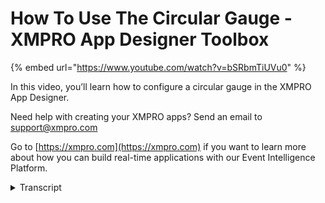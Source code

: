 # How To Use The Circular Gauge - XMPRO App Designer Toolbox
{% embed url="https://www.youtube.com/watch?v=bSRbmTiUVu0" %}

In this video, you’ll learn how to configure a circular gauge in the XMPRO App Designer.

Need help with creating your XMPRO apps? Send an email to support@xmpro.com

Go to [https://xmpro.com](https://xmpro.com) if you want to learn more about how you can build real-time applications with our Event Intelligence Platform.
<details>
<summary>Transcript</summary>welcome to another training video from

ex and pro today we will be looking at

circular Gage and how to use it in app

designer so let's jump into it over here

you can see I have already created a

page in my app and to use the circular

gage all you need to do is basically

find it in the toolbox

it's called circular Gage under basic

and you just drag it into the box where

you want it to show so without making

any change we can see but what it looks

like and that's basically what it would

look like as default you can see it has

a range on the outside circle which is

going from 0 to 200 and then you is

pointing to a value currently sitting at

55 now let's say we want to change a few

things here

starting with let's say the title of the

gage so what I can do is that I can

click on my gage go to its properties

and in appearance I have a few options

starting with of course the title which

I can change and perhaps call it else go

next you will see I have options to

change the font both of the title and

the numbers on my range and that is done

over here similar you have options to

change the tick interval maybe I want it

to be just 1 that interval is basically

what you see over here from 0 to 10

there there the step 10 and from 10 to

20 there is another step of 10 so you

can define what size of these individual

steps should be on your range

and then if we go to behavior you will

see it has a range and and we can

specify where it should start and finish

so right now it is starting at zero and

finishing at hundred but we can change

that for example I can change it to be

from zero to ten and the last thing is

the value itself you can see it right

now has a static value of 55 and I can

change that for example to eight just to

demonstrate now if I save it and we just

refresh this bit in place you will see

that we now have a range of zero to ten

the step individual steps are of one and

my current value is at eight of course

the title has also changed now at the

second step let's say we want this gauge

to read a dynamic value from our data

source as you can see currently I

specified in a static value if you want

a dynamic value you have to put it

inside a control which allows a data

source for example a data repeater which

you'll find over here or a box or

similar other controls which have data

source options I have already created a

data repeater here and it has a data

source which is currently pointing to

furnace telemetry that I have configured

in the background now if I drag the

circular gauge into this box and I go to

its value option

and I say that I do not want the static

value but I want a dynamic one by

clicking there you'll see I have all the

columns that are being sent by my dad

and my dad source and I can pick the one

that I want for example health score now

if I save it and refresh it on this side

you will see that the second gauge has

appeared over here it has a range of 0

200 but this time it's reading its value

from the data source which was 80 one

last item to look at is how some values

work as you can see that we are

currently displaying one value on our

range but you can display more than one

values and to do that you click on your

gauge go to its value option and you'll

see there are sub value options I can

add more values for example 5 now when I

will save it you will see there is

another value appearing so that is my

sub value if you want to change the look

and feel of this sub value you can go

under appearance there there's a section

for set values where you can choose what

the sub value indicator should be should

it be a range bar should it be a needle

or a few other options you can also

choose the color it should have and

there's an advanced option of an

indicator offset which basically says

how far away should this be from the

actual range bar so that's how you use a

circular gauge thank you for joining me
</details>